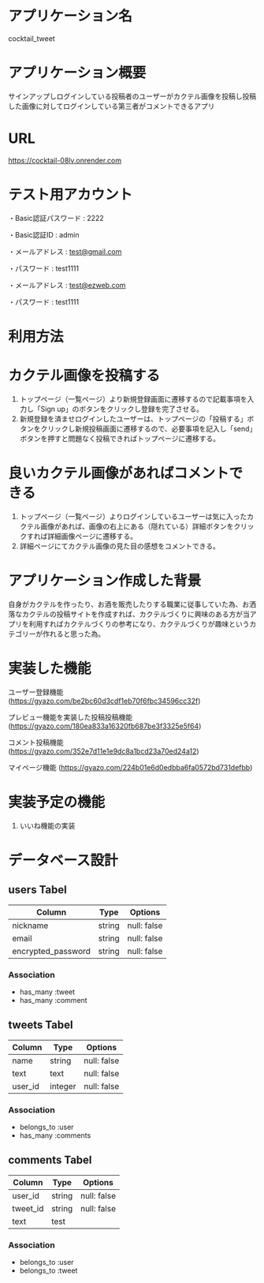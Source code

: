 # アプリケーション名
cocktail_tweet

# アプリケーション概要 
サインアップしログインしている投稿者のユーザーがカクテル画像を投稿し投稿した画像に対してログインしている第三者がコメントできるアプリ

# URL
https://cocktail-08lv.onrender.com

# テスト用アカウント
・Basic認証パスワード : 2222

・Basic認証ID : admin

・メールアドレス : test@gmail.com

・パスワード : test1111 

・メールアドレス : test@ezweb.com

・パスワード : test1111

# 利用方法

# カクテル画像を投稿する
1. トップページ（一覧ページ）より新規登録画面に遷移するので記載事項を入力し「Sign up」のボタンをクリックし登録を完了させる。
2. 新規登録を済ませログインしたユーザーは、トップページの「投稿する」ボタンをクリックし新規投稿画面に遷移するので、必要事項を記入し「send」ボタンを押すと問題なく投稿できればトップページに遷移する。

# 良いカクテル画像があればコメントできる
1. トップページ（一覧ページ）よりログインしているユーザーは気に入ったカクテル画像があれば、画像の右上にある（隠れている）詳細ボタンをクリックすれば詳細画像ページに遷移する。
2. 詳細ページにてカクテル画像の見た目の感想をコメントできる。

# アプリケーション作成した背景
自身がカクテルを作ったり、お酒を販売したりする職業に従事していた為、お洒落なカクテルの投稿サイトを作成すれば、カクテルづくりに興味のある方が当アプリを利用すればカクテルづくりの参考になり、カクテルづくりが趣味というカテゴリーが作れると思った為。

# 実装した機能
ユーザー登録機能  
(https://gyazo.com/be2bc60d3cdf1eb70f6fbc34596cc32f)

プレビュー機能を実装した投稿投稿機能 
(https://gyazo.com/180ea833a16320fb687be3f3325e5f64)

コメント投稿機能  
(https://gyazo.com/352e7d11e1e9dc8a1bcd23a70ed24a12)

マイページ機能
(https://gyazo.com/224b01e6d0edbba6fa0572bd731defbb)

# 実装予定の機能
1. いいね機能の実装

# データベース設計

## users Tabel

|  Column  |  Type  |   Options   |
|----------|--------|-------------|
| nickname | string | null: false |
| email    | string | null: false |
| encrypted_password | string | null: false |

### Association

- has_many :tweet
- has_many :comment

## tweets Tabel

|  Column  |  Type  |   Options   |
|----------|--------|-------------|
| name     | string | null: false |
| text     | text   | null: false |
| user_id  | integer | null: false |

### Association

- belongs_to :user
- has_many :comments

## comments Tabel

|  Column  |  Type  |   Options   |
|----------|--------|-------------|
| user_id     | string | null: false |
| tweet_id    | string | null: false |
| text  | test |  |

### Association

- belongs_to :user
- belongs_to :tweet